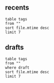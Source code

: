 
## recents
```dataview
table tags
from ""
sort file.mtime desc
limit 7
```

## drafts
```dataview
table tags
from ""
where draft
sort file.mtime desc
limit 7
```

